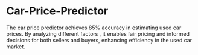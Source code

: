 # Car-Price-Predictor
 The car price predictor achieves 85% accuracy in estimating used car prices. By analyzing different factors , it enables fair pricing and informed decisions for both sellers and buyers, enhancing efficiency in the used car market.
